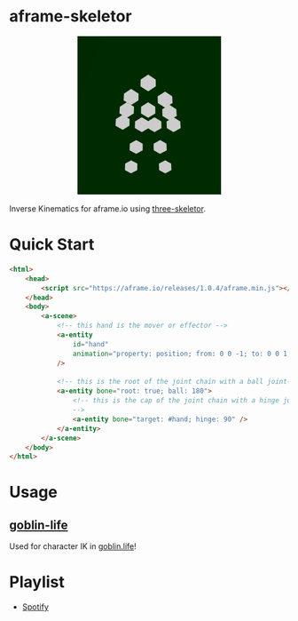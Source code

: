 # aframe-skeletor

<p align="center">
<img src="./docs/img/legend.png"/>
</p>

Inverse Kinematics for aframe.io using [three-skeletor](https://github.com/agoblinking/three-skeletor).

# Quick Start

```html
<html>
	<head>
		<script src="https://aframe.io/releases/1.0.4/aframe.min.js"></script>
	</head>
	<body>
		<a-scene>
			<!-- this hand is the mover or effector -->
			<a-entity
				id="hand"
				animation="property: position; from: 0 0 -1; to: 0 0 1; loop: true; dir: alternate;"
			/>

			<!-- this is the root of the joint chain with a ball joint-->
			<a-entity bone="root: true; ball: 180">
				<!-- this is the cap of the joint chain with a hinge joint to the target
				-->
				<a-entity bone="target: #hand; hinge: 90" />
			</a-entity>
		</a-scene>
	</body>
</html>
```

# Usage

## [goblin-life](https://goblin.life/legend)

Used for character IK in [goblin.life](https://goblin.life)!

# Playlist

- [Spotify](https://open.spotify.com/playlist/1sy0OGu2TTXLTiZ7zMdcoB?si=R0hXnZI_RSetxiD9Axh8Pg)

